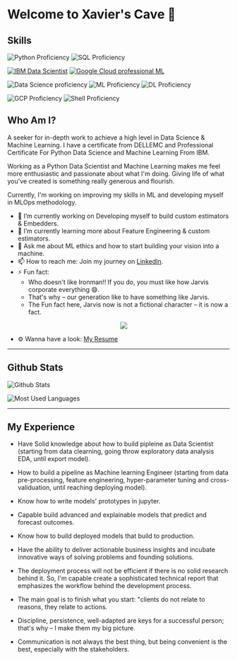 # Welcome to Xavier's Cave 👋

## Skills
![Python Proficiency](https://img.shields.io/badge/PYTHON-Professional-red)
![SQL Proficiency](https://img.shields.io/badge/SQL-Professional-red)


[![IBM Data Scientist](https://img.shields.io/badge/IBM%20DS-Professional-blue)](https://credentials.edx.org/credentials/7a4b5b0484054419832be81568f80ce8/)
[![Google Cloud professional ML](https://img.shields.io/badge/GCP%20ML-Professional-blue)](https://googlecourses.qwiklabs.com/public_profiles/9dab7717-aa8c-4e17-8d31-0580a4c33efd)


![Data Science proficiency](https://img.shields.io/badge/Data%20Science-Advanced-orange)
![ML Proficiency](https://img.shields.io/badge/Machine%20Learning-Professional-red)
![DL Proficiency](https://img.shields.io/badge/Deep%20Learning-Professional-red)


![GCP Proficiency](https://img.shields.io/badge/GCP-Intermediate-GREEN)
![Shell Proficiency](https://img.shields.io/badge/Shell-Intermediate-yellow)

## Who Am I?
A seeker for in-depth work to achieve a high level in Data Science & Machine Learning. I have a certificate from DELLEMC and Professional Certificate For Python Data Science and Machine Learning From IBM.

Working as a Python Data Scientist and Machine Learning makes me feel more enthusiastic and passionate about what I'm doing. Giving life of what you've created is something really generous and flourish.

Currently, I'm working on improving my skills in ML and developing myself in MLOps methodology.


- 🔭 I’m currently working on Developing myself to build custom estimators & Embedders.
- 🌱 I’m currently learning more about Feature Engineering & custom estimators.
- 💬 Ask me about ML ethics and how to start building your vision into a machine.
- 📫 How to reach me: Join my journey on [LinkedIn](https://www.linkedin.com/in/drxavier997/).
- ⚡ Fun fact: 
  * Who doesn't like Ironman!! If you do, you must like how Jarvis corporate everything 😄.
  * That's why – our generation like to have something like Jarvis. 
  * The Fun fact here, Jarvis now is not a fictional character – it is now a fact.
  <p align="center"><img src="https://static.wikia.nocookie.net/marvelcinematicuniverse/images/b/b0/JuARaVeInSy.png/revision/latest/scale-to-width-down/250?cb=20120722164138" /></p>
- ⚙️ Wanna have a look: [My Resume](https://github.com/DrStarkXavier/DrStarkXavier/blob/main/Resume.pdf)
---
## **Github Stats**

![Github Stats](https://github-readme-stats.vercel.app/api?username=DrStarkXavier&show_icons=true&theme=tokyonight)

![Most Used Languages](https://github-readme-stats.vercel.app/api/top-langs/?username=DrStarkXavier&layout=compact&text_color=ffffff&icon_color=FF6C00&theme=tokyonight&langs_count=10)

---
## My Experience

- Have Solid knowledge about how to build pipleine as Data Scientist (starting from data clearning, going throw exploratory data analysis EDA, until export model).

- How to build a pipeline as Machine learning Engineer (starting from data pre-processing, feature engineering, hyper-parameter tuning and cross-validuation, until reaching deploying model).

- Know how to write models' prototypes in jupyter.

- Capable build advanced and explainable models that predict and forecast outcomes.

- Know how to build deployed models that build to production.

- Have the ability to deliver actionable business insights and incubate innovative ways of solving problems and founding solutions.

- The deployment process will not be efficient if there is no solid research behind it. So, I'm capable create a sophisticated technical report that emphasizes the workflow behind the development process.

- The main goal is to finish what you start: "clients do not relate to reasons, they relate to actions.

- Discipline, persistence, well-adapted are keys for a successful person; that's why – I make them my big picture.

- Communication is not always the best thing, but being convenient is the best, especially with the stakeholders.
